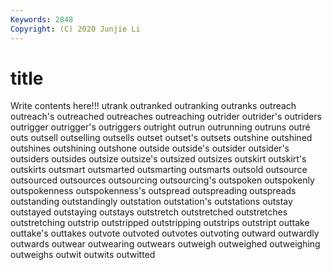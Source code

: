 ```yaml
---
Keywords: 2848
Copyright: (C) 2020 Junjie Li
---
```


# title

Write contents here!!!
utrank 
outranked 
outranking 
outranks 
outreach 
outreach's 
outreached
outreaches 
outreaching 
outrider 
outrider's 
outriders 
outrigger 
outrigger's 
outriggers 
outright 
outrun
outrunning 
outruns 
outré 
outs 
outsell 
outselling 
outsells 
outset 
outset's 
outsets
outshine 
outshined 
outshines 
outshining 
outshone 
outside 
outside's 
outsider 
outsider's 
outsiders
outsides 
outsize 
outsize's 
outsized 
outsizes 
outskirt 
outskirt's 
outskirts 
outsmart 
outsmarted
outsmarting 
outsmarts 
outsold 
outsource 
outsourced 
outsources 
outsourcing 
outsourcing's 
outspoken 
outspokenly
outspokenness 
outspokenness's 
outspread 
outspreading 
outspreads 
outstanding 
outstandingly 
outstation 
outstation's 
outstations
outstay 
outstayed 
outstaying 
outstays 
outstretch 
outstretched 
outstretches 
outstretching 
outstrip 
outstripped
outstripping 
outstrips 
outstript 
outtake 
outtake's 
outtakes 
outvote 
outvoted 
outvotes 
outvoting
outward 
outwardly 
outwards 
outwear 
outwearing 
outwears 
outweigh 
outweighed 
outweighing 
outweighs
outwit 
outwits 
outwitted 
